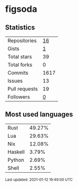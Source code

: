 # figsoda


## Statistics

<table>
    <tr>
        <td>Repositories</td>
        <td><a href="https://github.com/figsoda?tab=repositories">16</a></td>
    </tr>
    <tr>
        <td>Gists</td>
        <td><a href="https://gist.github.com/figsoda">1</a></td>
    </tr>
    <tr>
        <td>Total stars</td>
        <td>39</td>
    </tr>
    <tr>
        <td>Total forks</td>
        <td>0</td>
    </tr>
    <tr>
        <td>Commits</td>
        <td>1617</td>
    </tr>
    <tr>
        <td>Issues</td>
        <td>13</td>
    </tr>
    <tr>
        <td>Pull requests</td>
        <td>19</td>
    </tr>
    <tr>
        <td>Followers</td>
        <td><a href="https://github.com/figsoda?tab=followers">0</a></td>
    </tr>
</table>


## Most used languages

<table>
<tr><td>Rust</td><td>49.27%</td></tr>
<tr><td>Lua</td><td>29.63%</td></tr>
<tr><td>Nix</td><td>12.08%</td></tr>
<tr><td>Haskell</td><td>3.79%</td></tr>
<tr><td>Python</td><td>2.69%</td></tr>
<tr><td>Shell</td><td>2.55%</td></tr>
</table>


<sub>Last updated: 2021-01-12 19:49:00 UTC</sub>
